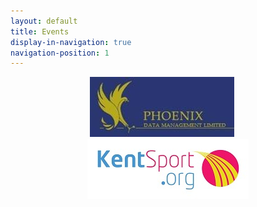 ```yaml
---
layout: default
title: Events
display-in-navigation: true
navigation-position: 1
---
```


<div style="width: 100%; text-align:center;">
    <a href="http://www.phoenix-data-management.co.uk/">
        <img style="display: inline-block; margin-left: auto; margin-right: 20px;" alt="Phoenix data management limited" src="/images/sponsors/phoenix.jpg" width="231" height="96">
    </a>
    <a href="http://www.kentsport.org/">
        <img style="display: inline-block; margin-left: auto; margin-right: auto" class="alignnone" alt="Kent Sport" src="/images/sponsors/kent-sport.jpg">
    </a>
</div>